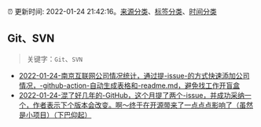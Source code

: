 :alarm_clock: 更新时间: 2022-01-24 21:42:16。[来源分类](../README.md)、[标签分类](../TAGS.md)、[时间分类](../TIMELINE.md)

## Git、SVN


> 关键字：`Git`、`SVN`



- [2022-01-24-南京互联网公司情况统计，通过提-issue-的方式快速添加公司情况，-github-action-自动生成表格和-readme.md，避免找工作开盲盒](https://www.v2ex.com/t/830371) 
- [2022-01-24-混了好几年的-GitHub，这个月提了两个-issue，并成功采纳一个，作者表示下个版本会改变。啊～终于在开源带来了一点点点影响了（虽然是小项目）（下巴仰起）](https://www.v2ex.com/t/830335) 